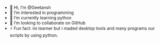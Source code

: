 - 👋 Hi, I’m @Geetansh
- 👀 I’m interested in programming
- 🌱 I’m currently learning python
- 💞️ I’m looking to collaborate on GitHub 
- ⚡ Fun fact: im learner but i maded desktop tools and many programs our scripts by using python. 
